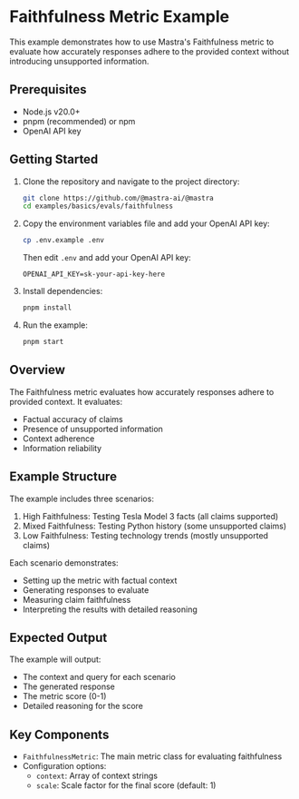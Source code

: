 # Faithfulness Metric Example

This example demonstrates how to use Mastra's Faithfulness metric to evaluate how accurately responses adhere to the provided context without introducing unsupported information.

## Prerequisites

- Node.js v20.0+
- pnpm (recommended) or npm
- OpenAI API key

## Getting Started

1. Clone the repository and navigate to the project directory:

   ```bash
   git clone https://github.com/@mastra-ai/@mastra
   cd examples/basics/evals/faithfulness
   ```

2. Copy the environment variables file and add your OpenAI API key:

   ```bash
   cp .env.example .env
   ```

   Then edit `.env` and add your OpenAI API key:

   ```env
   OPENAI_API_KEY=sk-your-api-key-here
   ```

3. Install dependencies:

   ```bash
   pnpm install
   ```

4. Run the example:

   ```bash
   pnpm start
   ```

## Overview

The Faithfulness metric evaluates how accurately responses adhere to provided context. It evaluates:

- Factual accuracy of claims
- Presence of unsupported information
- Context adherence
- Information reliability

## Example Structure

The example includes three scenarios:

1. High Faithfulness: Testing Tesla Model 3 facts (all claims supported)
2. Mixed Faithfulness: Testing Python history (some unsupported claims)
3. Low Faithfulness: Testing technology trends (mostly unsupported claims)

Each scenario demonstrates:

- Setting up the metric with factual context
- Generating responses to evaluate
- Measuring claim faithfulness
- Interpreting the results with detailed reasoning

## Expected Output

The example will output:

- The context and query for each scenario
- The generated response
- The metric score (0-1)
- Detailed reasoning for the score

## Key Components

- `FaithfulnessMetric`: The main metric class for evaluating faithfulness
- Configuration options:
  - `context`: Array of context strings
  - `scale`: Scale factor for the final score (default: 1)
